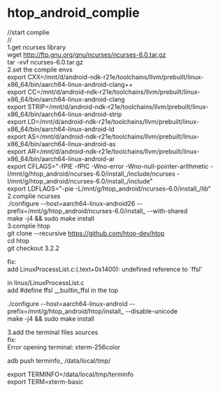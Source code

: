 # htop_android_complie
//start complie  
//  
1.get ncurses library  
wget http://ftp.gnu.org/gnu/ncurses/ncurses-6.0.tar.gz  
tar -xvf ncurses-6.0.tar.gz  
2.set the compile envs  
export CXX=/mnt/d/android-ndk-r21e/toolchains/llvm/prebuilt/linux-x86_64/bin/aarch64-linux-android-clang++  
export CC=/mnt/d/android-ndk-r21e/toolchains/llvm/prebuilt/linux-x86_64/bin/aarch64-linux-android-clang  
export STRIP=/mnt/d/android-ndk-r21e/toolchains/llvm/prebuilt/linux-x86_64/bin/aarch64-linux-android-strip  
export LD=/mnt/d/android-ndk-r21e/toolchains/llvm/prebuilt/linux-x86_64/bin/aarch64-linux-android-ld  
export AS=/mnt/d/android-ndk-r21e/toolchains/llvm/prebuilt/linux-x86_64/bin/aarch64-linux-android-as  
export AR=/mnt/d/android-ndk-r21e/toolchains/llvm/prebuilt/linux-x86_64/bin/aarch64-linux-android-ar  
export CFLAGS="-fPIE -fPIC -Wno-error -Wno-null-pointer-arithmetic -I/mnt/g/htop_android/ncurses-6.0/install_/include/ncurses -I/mnt/g/htop_android/ncurses-6.0/install_/include"  
export LDFLAGS="-pie -L/mnt/g/htop_android/ncurses-6.0/install_/lib"  
2.complie ncurses  
./configure --host=aarch64-linux-android26 --prefix=/mnt/g/htop_android/ncurses-6.0/install_ --with-shared  
make -j4 && sudo make install  
3.complie htop  
git clone --recursive https://github.com/htop-dev/htop  
cd htop  
git checkout 3.2.2  
  
fix:  
add LinuxProcessList.c:(.text+0x1400): undefined reference to `ffsl'  
   
in linux/LinuxProcessList.c  
add   #define ffsl __builtin_ffsl in the top  
  
./configure --host=aarch64-linux-android --prefix=/mnt/g/htop_android/htop/install_ --disable-unicode  
make -j4 && sudo make install  
  
3.add the terminal files sources  
fix:  
Error opening terminal: xterm-256color  
  
adb push terminfo_  /data/local/tmp/  
  
export TERMINFO=/data/local/tmp/terminfo  
export TERM=xterm-basic  
